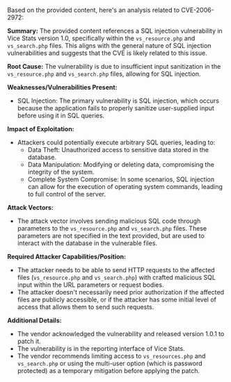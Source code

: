 Based on the provided content, here's an analysis related to CVE-2006-2972:

**Summary:** The provided content references a SQL injection vulnerability in Vice Stats version 1.0, specifically within the `vs_resource.php` and `vs_search.php` files. This aligns with the general nature of SQL injection vulnerabilities and suggests that the CVE is likely related to this issue.

**Root Cause:** The vulnerability is due to insufficient input sanitization in the `vs_resource.php` and `vs_search.php` files, allowing for SQL injection.

**Weaknesses/Vulnerabilities Present:**
*   SQL Injection: The primary vulnerability is SQL injection, which occurs because the application fails to properly sanitize user-supplied input before using it in SQL queries.

**Impact of Exploitation:**
*   Attackers could potentially execute arbitrary SQL queries, leading to:
    *   Data Theft: Unauthorized access to sensitive data stored in the database.
    *   Data Manipulation: Modifying or deleting data, compromising the integrity of the system.
    *   Complete System Compromise: In some scenarios, SQL injection can allow for the execution of operating system commands, leading to full control of the server.

**Attack Vectors:**
*   The attack vector involves sending malicious SQL code through parameters to the `vs_resource.php` and `vs_search.php` files. These parameters are not specified in the text provided, but are used to interact with the database in the vulnerable files.

**Required Attacker Capabilities/Position:**
*   The attacker needs to be able to send HTTP requests to the affected files (`vs_resource.php` and `vs_search.php`) with crafted malicious SQL input within the URL parameters or request bodies.
*   The attacker doesn't necessarily need prior authorization if the affected files are publicly accessible, or if the attacker has some initial level of access that allows them to send such requests.

**Additional Details:**
*   The vendor acknowledged the vulnerability and released version 1.0.1 to patch it.
*   The vulnerability is in the reporting interface of Vice Stats.
*   The vendor recommends limiting access to `vs_resources.php` and `vs_search.php` or using the multi-user option (which is password protected) as a temporary mitigation before applying the patch.